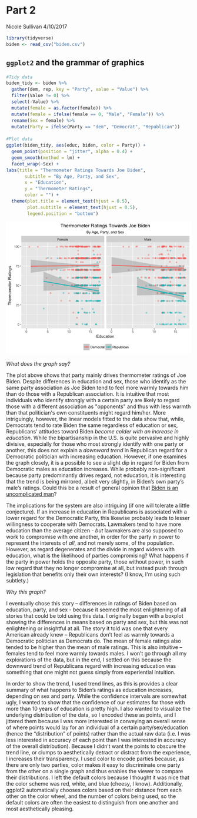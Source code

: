 Part 2
================
Nicole Sullivan
4/10/2017

``` r
library(tidyverse)
biden <- read_csv("biden.csv")
```

`ggplot2` and the grammar of graphics
-------------------------------------

``` r
#Tidy data
biden_tidy <- biden %>%
  gather(dem, rep, key = "Party", value = "Value") %>%
  filter(Value != 0) %>%
  select(-Value) %>%
  mutate(female = as.factor(female)) %>%
  mutate(female = ifelse(female == 0, "Male", "Female")) %>%
  rename(Sex = female) %>%
  mutate(Party = ifelse(Party == "dem", "Democrat", "Republican"))

#Plot data
ggplot(biden_tidy, aes(educ, biden, color = Party)) +
  geom_point(position = "jitter", alpha = 0.4) +
  geom_smooth(method = lm) +
  facet_wrap(~Sex) +
labs(title = "Thermometer Ratings Towards Joe Biden",
       subtitle = "By Age, Party, and Sex",
       x = "Education",
       y = "Thermometer Ratings",
       color = "") +
  theme(plot.title = element_text(hjust = 0.5),
        plot.subtitle = element_text(hjust = 0.5),
        legend.position = "bottom")
```

![](Part_2_files/figure-markdown_github/unnamed-chunk-2-1.png)

*What does the graph say?*

The plot above shows that party mainly drives thermometer ratings of Joe Biden. Despite differences in education and sex, those who identify as the same party association as Joe Biden tend to feel more warmly towards him than do those with a Republican association. It is intuitive that most individuals who identify strongly with a certain party are likely to regard those with a different association as "opponents" and thus with less warmth than that politician's own constituents might regard him/her. More intriguingly, however, the linear models fitted to the data show that, while, Democrats tend to rate Biden the same regardless of education or sex, Republicans' attitudes toward Biden *become colder with an increase in education*. While the bipartisanship in the U.S. is quite pervasive and highly divisive, especially for those who most strongly identify with one party or another, this does not explain a *downward trend* in Republican regard for a Democratic politician with increasing education. However, if one examines the graph closely, it is a possible to see a slight dip in regard for Biden from Democratic males as education increases. While probably non-significant because party predominantly drives regard, not education, it is interesting that the trend is being mirrored, albeit very slightly, in Biden’s own party’s male’s ratings. Could this be a result of general opinion that [Biden is an uncomplicated man](https://www.google.com/search?q=biden+memes&safe=active&espv=2&source=lnms&tbm=isch&sa=X&ved=0ahUKEwiV1fmbmZrTAhXq7IMKHdz3B_UQ_AUIBigB&biw=1135&bih=578#imgrc=_)?

The implications for the system are also intriguing (if one will tolerate a little conjecture). If an increase in education in Republicans is associated with a lower regard for the Democratic Party, this likewise probably leads to lesser willingness to cooperate with Democrats. Lawmakers tend to have more education than the average citizen - *but* lawmakers are also supposed to work to compromise with one another, in order for the party in power to represent the interests of *all*, and not merely some, of the population. However, as regard degenerates and the divide in regard widens with education, what is the likelihood of parties compromising? What happens if the party in power holds the opposite party, those without power, in such low regard that they no longer compromise at all, but instead push through legislation that benefits only their own interests? (I know, I'm using such subtlety.)

*Why this graph?*

I eventually chose this story – differences in ratings of Biden based on education, party, and sex - because it seemed the most enlightening of all stories that could be told using this data. I originally began with a boxplot showing the differences in means based on party and sex, but this was not enlightening or insightful at all. The story it told was one that every American already knew – Republicans don’t feel as warmly towards a Democratic politician as Democrats do. The mean of female ratings also tended to be higher than the mean of male ratings. This is also intuitive – females tend to feel more warmly towards males. I won’t go through all my explorations of the data, but in the end, I settled on this because the downward trend of Republicans regard with increasing education was something that one might not guess simply from experiential intuition.

In order to show the trend, I used trend lines, as this is provides a clear summary of what happens to Biden’s ratings as education increases, depending on sex and party. While the confidence intervals are somewhat ugly, I wanted to show that the confidence of our estimates for those with more than 10 years of education is pretty high. I also wanted to visualize the underlying distribution of the data, so I encoded these as points, and I jittered them because I was more interested in conveying an overall sense of where points would lay for an individual of a certain party/sex/education (hence the “distribution” of points) rather than the actual raw data (i.e. I was less interested in accuracy of each point than I was interested in accuracy of the overall distribution). Because I didn’t want the points to obscure the trend line, or clumps to aesthetically detract or distract from the experience, I increases their transparency. I used color to encode parties because, as there are only two parties, color makes it easy to discriminate one party from the other on a single graph and thus enables the viewer to compare their distributions. I left the default colors because I thought it was nice that the color scheme was red, white, and blue (cheesy, I know). Additionally, ggplot2 automatically chooses colors based on their distance from each other on the color wheel, and the number of colors being used, so the default colors are often the easiest to distinguish from one another and most aesthetically pleasing.
